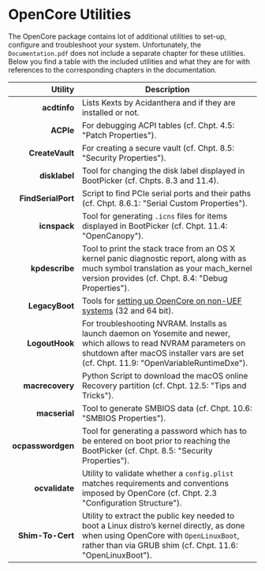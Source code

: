 # OpenCore Utilities
The OpenCore package contains lot of additional utilities to set-up, configure and troubleshoot your system. Unfortunately, the `Documentation.pdf` does not include a separate chapter for these utilities. Below you find a table with the included utilities and what they are for with references to the corresponding chapters in the documentation.

Utility | Description
-------:|------------
**acdtinfo** | Lists Kexts by Acidanthera and if they are installed or not.
**ACPIe** | For debugging ACPI tables (cf. Chpt. 4.5: "Patch Properties").
**CreateVault** | For creating a secure vault (cf. Chpt. 8.5: "Security Properties").
**disklabel** | Tool for changing the disk label displayed in BootPicker (cf. Chpts. 8.3 and 11.4).
**FindSerialPort** | Script to find PCIe serial ports and their paths (cf. Chpt. 8.6.1: "Serial Custom Properties").
**icnspack** |Tool for generating `.icns` files for items displayed in BootPicker (cf. Chpt. 11.4: "OpenCanopy").
**kpdescribe** | Tool to print the stack trace from an OS X kernel panic diagnostic report, along with as much symbol translation as your mach_kernel version provides (cf. Chpt. 8.4: "Debug Properties").
**LegacyBoot** | Tools for [setting up OpenCore on non-UEF systems](https://github.com/dortania/OpenCore-Install-Guide/blob/master/installer-guide/mac-install.md#legacy-setup) (32 and 64 bit).
**LogoutHook** | For troubleshooting NVRAM. Installs as launch daemon on Yosemite and newer, which allows to read NVRAM parameters on shutdown after macOS installer vars are set (cf. Chpt. 11.9: "OpenVariableRuntimeDxe").
**macrecovery** | Python Script to download the macOS online Recovery partition (cf. Chpt. 12.5: "Tips and Tricks").
**macserial** | Tool to generate SMBIOS data (cf. Chpt. 10.6: "SMBIOS Properties").
**ocpasswordgen** | Tool for generating a password which has to be entered on boot prior to reaching the BootPicker (cf. Chpt. 8.5: "Security Properties").
**ocvalidate** | Utility to validate whether a `config.plist` matches requirements and conventions imposed by OpenCore (cf. Chpt. 2.3 "Configuration Structure").
**Shim-To-Cert** | Utility to extract the public key needed to boot a Linux distro’s kernel directly, as done when using OpenCore with `OpenLinuxBoot`, rather than via GRUB shim (cf. Chpt. 11.6: "OpenLinuxBoot").
